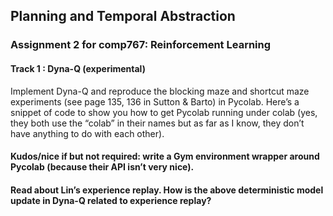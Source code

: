 ## Planning and Temporal Abstraction
### Assignment 2 for comp767: Reinforcement Learning   
#### Track 1 : Dyna-Q (experimental)   
Implement Dyna-Q and reproduce the blocking maze and shortcut maze experiments (see page 135, 136 in Sutton & Barto) in Pycolab. Here’s a snippet of code to show you how to get Pycolab running under colab (yes, they both use the “colab” in their names but as far as I know, they don’t have anything to do with each other).    

#### Kudos/nice if but not required: write a Gym environment wrapper around Pycolab (because their API isn’t very nice).    

#### Read about Lin’s experience replay. How is the above deterministic model update in Dyna-Q related to experience replay? 

